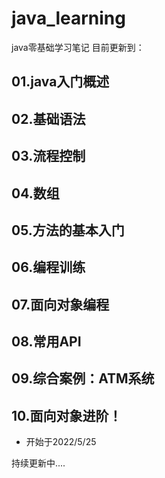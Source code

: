 # java_learning
java零基础学习笔记 目前更新到：
## 01.java入门概述
## 02.基础语法
## 03.流程控制
## 04.数组
## 05.方法的基本入门
## 06.编程训练
## 07.面向对象编程
## 08.常用API
## 09.综合案例：ATM系统
## 10.面向对象进阶！
* 开始于2022/5/25

持续更新中....
